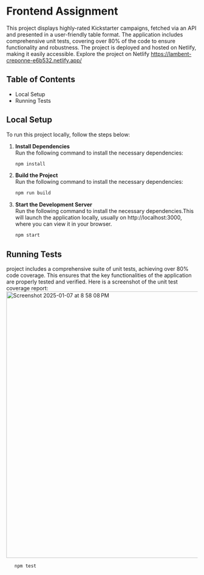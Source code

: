 # Frontend Assignment

This project displays highly-rated Kickstarter campaigns, fetched via an API and presented in a user-friendly table format. The application includes comprehensive unit tests, covering over 80% of the code to ensure functionality and robustness. The project is deployed and hosted on Netlify, making it easily accessible.
Explore the project on Netlify https://lambent-creponne-e6b532.netlify.app/ 

## Table of Contents
- Local Setup
- Running Tests

## Local Setup

To run this project locally, follow the steps below:

1. **Install Dependencies**  
   Run the following command to install the necessary dependencies:
   ```bash
   npm install
2. **Build the Project**  
   Run the following command to install the necessary dependencies:
   ```bash
   npm run build
3. **Start the Development Server**  
   Run the following command to install the necessary dependencies.This will launch the application locally, usually on http://localhost:3000, where you can view it in your browser.
   ```bash
   npm start

## Running Tests
 project includes a comprehensive suite of unit tests, achieving over 80% code coverage. This ensures that the key functionalities of the application are properly tested and verified.
Here is a screenshot of the unit test coverage report:
<img width="701" alt="Screenshot 2025-01-07 at 8 58 08 PM" src="https://github.com/user-attachments/assets/1734008d-e1b6-4de9-94ae-19d152cec53a" />
```bash
   npm test
